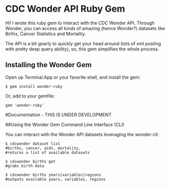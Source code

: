 # CDC Wonder API Ruby Gem

Hi! I wrote this ruby gem to interact with the CDC Wonder API. Through Wonder, you can access all kinds of amazing (hence Wonder?) datasets like Births, Cancer Statistics and Mortality. 

The API is a bit gnarly to quickly get your head around (lots of xml posting with pretty deep query ability), so, this gem simplifies the whole process.

## Installing the Wonder Gem

Open up Terminal.App or your favorite shell, and install the gem:

    $ gem install wonder-ruby

Or, add to your gemfile:

    gem 'wonder-ruby'


#Documentation - THIS IS UNDER DEVELOPMENT

##Using the Wonder Gem Command Line Interface (CLI)

You can interact with the Wonder API datasets leveraging the wonder-cli:

    $ cdcwonder dataset list
    #births, cancer, aids, mortality, 
    #returns a list of available datasets

    $ cdcwonder births get
    #grabs birth data

    $ cdcwonder births years|variables|regions
    #outputs available years, variables, regions

